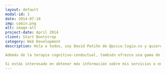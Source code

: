 ```yaml
---
layout: default
modal-id: 1
date: 2014-07-18
img: cabin.png
alt: image-alt
project-date: April 2014
client: Start Bootstrap
category: Web Development
description: Hola a todos, soy David Patiño de @psico.logia.co y quiero hablarles sobre mi enfoque en la psicoterapia basada en la evidencia. En mi práctica, utilizo terapias probadas para ayudar a mis clientes a lograr sus metas y mejorar su bienestar. Uno de los enfoques en los que me especializo es la terapia cognitivo-conductual, que me ayuda a identificar y cambiar patrones de pensamiento y comportamientos negativos que me están limitando.

Además de la terapia cognitivo-conductual, también ofrezco una gama de otros enfoques basados en la evidencia, como las terapias basadas en la atención plena y la terapia enfocada en soluciones y la terapia de aceptación y compromiso ACT. Trabajo con mis clientes para determinar el mejor curso de tratamiento basándome en sus necesidades y metas únicas.

Si estás interesado en obtener más información sobre mis servicios o en programar una cita, no dudes en ponerte en contacto conmigo. Estaré encantado de responder cualquier pregunta que tengas y discutir cómo puedo apoyarte en tu camino hacia la curación y el crecimiento. ¡Espero tener noticias tuyas pronto!
---
```

